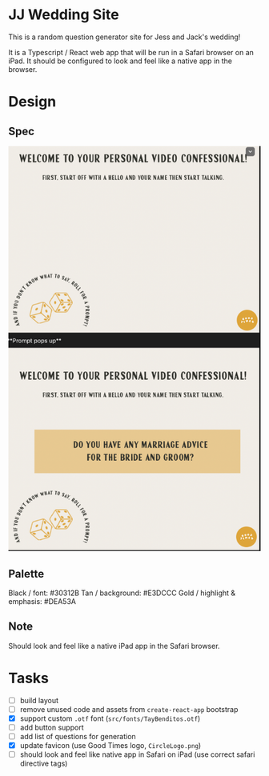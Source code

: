 # JJ Wedding Site

This is a random question generator site for Jess and Jack's wedding!

It is a Typescript / React web app that will be run in a Safari browser on an iPad.
It should be configured to look and feel like a native app in the browser.

# Design

## Spec

![alt text](<PNG image.png>)

## Palette

Black / font: #30312B
Tan / background: #E3DCCC
Gold / highlight & emphasis: #DEA53A

## Note

Should look and feel like a native iPad app in the Safari browser.

# Tasks

- [ ] build layout
- [ ] remove unused code and assets from `create-react-app` bootstrap
- [x] support custom `.otf` font (`src/fonts/TayBenditos.otf`)
- [ ] add button support
- [ ] add list of questions for generation
- [x] update favicon (use Good Times logo, `CircleLogo.png`)
- [ ] should look and feel like native app in Safari on iPad (use correct safari directive tags)
